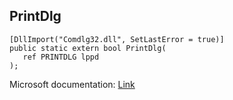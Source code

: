 ## PrintDlg

```
[DllImport("Comdlg32.dll", SetLastError = true)]
public static extern bool PrintDlg(
   ref PRINTDLG lppd
);
```

Microsoft documentation: [Link](https://learn.microsoft.com/en-us/previous-versions/windows/desktop/legacy/ms646940(v=vs.85))

